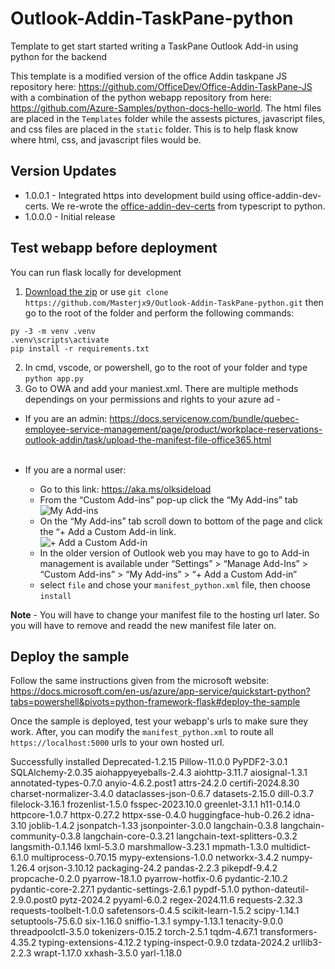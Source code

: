 # Outlook-Addin-TaskPane-python
Template to get start started writing a TaskPane Outlook Add-in using python for the backend

This template is a modified version of the office Addin taskpane JS repository here: https://github.com/OfficeDev/Office-Addin-TaskPane-JS with a combination of the python webapp repository from here: https://github.com/Azure-Samples/python-docs-hello-world.
The html files are placed in the `Templates` folder while the assests pictures, javascript files, and css files are placed in the `static` folder. This is to help flask know where html, css, and javascript files would be.

## Version Updates

- 1.0.0.1 - Integrated https into development build using office-addin-dev-certs. We re-wrote the [office-addin-dev-certs](https://github.com/OfficeDev/Office-Addin-Scripts/tree/master/packages/office-addin-dev-certs) from typescript to python.
- 1.0.0.0 - Initial release

## Test webapp before deployment
You can run flask locally for development
1. [Download the zip](https://github.com/Masterjx9/Outlook-Addin-TaskPane-python/archive/refs/heads/master.zip) or use `git clone https://github.com/Masterjx9/Outlook-Addin-TaskPane-python.git` then go to the root of the folder and perform the following commands:
```
py -3 -m venv .venv
.venv\scripts\activate
pip install -r requirements.txt
```

2. In cmd, vscode, or powershell, go to the root of your folder and type `python app.py` 
3. Go to OWA and add your maniest.xml. There are multiple methods dependings on your permissions and rights to your azure ad - 
- If you are an admin: https://docs.servicenow.com/bundle/quebec-employee-service-management/page/product/workplace-reservations-outlook-addin/task/upload-the-manifest-file-office365.html <br><br>

- If you are a normal user: <br>
  - Go to this link: https://aka.ms/olksideload <br>
  - From the “Custom Add-ins” pop-up click the “My Add-ins” tab <br>
  ![My Add-ins](https://learn.microsoft.com/en-us/office/dev/add-ins/images/outlook-sideload-my-add-ins-owa.png "Image Title")
  - On the “My Add-ins” tab scroll down to bottom of the page and click the “+ Add a Custom Add-in link. <br>
  ![+ Add a Custom Add-in](https://learn.microsoft.com/en-us/office/dev/add-ins/images/outlook-sideload-custom-add-in.png "Image Title")
  - In the older version of Outlook web you may have to go to Add-in management is available under “Settings” > “Manage Add-Ins” >  “Custom Add-ins” > “My Add-ins” > “+ Add a Custom Add-in”
  - select `file` and chose your `manifest_python.xml` file, then choose `install`
  
 **Note** - You will have to change your manifest file to the hosting url later. So you will have to remove and readd the new manifest file later on. 

## Deploy the sample
Follow the same instructions given from the microsoft website: https://docs.microsoft.com/en-us/azure/app-service/quickstart-python?tabs=powershell&pivots=python-framework-flask#deploy-the-sample

Once the sample is deployed, test your webapp's urls to make sure they work. 
After, you can modify the `manifest_python.xml` to route all `https://localhost:5000` urls to your own hosted url.

Successfully installed Deprecated-1.2.15 Pillow-11.0.0 PyPDF2-3.0.1 SQLAlchemy-2.0.35 aiohappyeyeballs-2.4.3 aiohttp-3.11.7 aiosignal-1.3.1 annotated-types-0.7.0 anyio-4.6.2.post1 attrs-24.2.0 certifi-2024.8.30 charset-normalizer-3.4.0 dataclasses-json-0.6.7 datasets-2.15.0 dill-0.3.7 filelock-3.16.1 frozenlist-1.5.0 fsspec-2023.10.0 greenlet-3.1.1 h11-0.14.0 httpcore-1.0.7 httpx-0.27.2 httpx-sse-0.4.0 huggingface-hub-0.26.2 idna-3.10 joblib-1.4.2 jsonpatch-1.33 jsonpointer-3.0.0 langchain-0.3.8 langchain-community-0.3.8 langchain-core-0.3.21 langchain-text-splitters-0.3.2 langsmith-0.1.146 lxml-5.3.0 marshmallow-3.23.1 mpmath-1.3.0 multidict-6.1.0 multiprocess-0.70.15 mypy-extensions-1.0.0 networkx-3.4.2 numpy-1.26.4 orjson-3.10.12 packaging-24.2 pandas-2.2.3 pikepdf-9.4.2 propcache-0.2.0 pyarrow-18.1.0 pyarrow-hotfix-0.6 pydantic-2.10.2 pydantic-core-2.27.1 pydantic-settings-2.6.1 pypdf-5.1.0 python-dateutil-2.9.0.post0 pytz-2024.2 pyyaml-6.0.2 regex-2024.11.6 requests-2.32.3 requests-toolbelt-1.0.0 safetensors-0.4.5 scikit-learn-1.5.2 scipy-1.14.1 setuptools-75.6.0 six-1.16.0 sniffio-1.3.1 sympy-1.13.1 tenacity-9.0.0 threadpoolctl-3.5.0 tokenizers-0.15.2 torch-2.5.1 tqdm-4.67.1 transformers-4.35.2 typing-extensions-4.12.2 typing-inspect-0.9.0 tzdata-2024.2 urllib3-2.2.3 wrapt-1.17.0 xxhash-3.5.0 yarl-1.18.0
